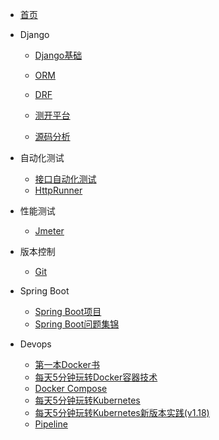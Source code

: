 - [首页](/)
- Django
	
	-  [Django基础](/Django基础/) 

	-  [ORM](/ORM/)

	-  [DRF](/DRF/) 

    -  [测开平台](/测开平台/)
    
	-  [源码分析](/源码分析/)
- 自动化测试
	
	-  [接口自动化测试](/接口自动化测试/) 
	-  [HttpRunner](/HttpRunner/)
- 性能测试
  
  +  [Jmeter](/Jmeter/) 
- 版本控制
  
  +  [Git](/Git/) 
- Spring Boot
  - [Spring Boot项目](/Spring_Boot项目/) 
  - [Spring Boot问题集锦](/Spring_Boot问题集锦/)
- Devops
  + [第一本Docker书](/第一本Docker书/)
  + [每天5分钟玩转Docker容器技术](/每天5分钟玩转Docker容器技术/)
  + [Docker Compose](/Docker_Compose/)
  + [每天5分钟玩转Kubernetes](/每天5分钟玩转Kubernetes/)
  + [每天5分钟玩转Kubernetes新版本实践(v1.18)](/每天5分钟玩转Kubernetes新版本实践(v1.18)/)
  + [Pipeline](/Pipeline/)
